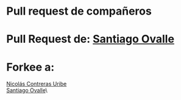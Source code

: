 
# Pull request de compañeros
# Pull Request de: [Santiago Ovalle](https://github.com/Sovalle93)

# Forkee a: 
[Nicolás Contreras Uribe](https://github.com/lukitas0606/Estados-de-los-componentes-y-eventos/tree/master)\
[Santiago Ovalle](https://github.com/jorgelopezd/login-react)\


